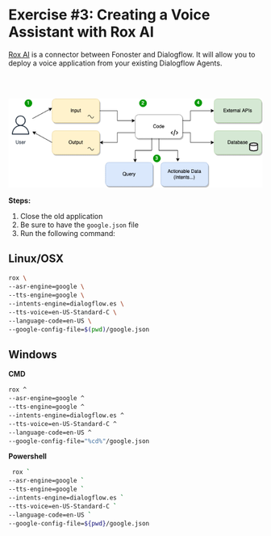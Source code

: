 # Exercise #3: Creating a Voice Assistant with Rox AI

[Rox AI](https://github.com/fonoster/rox) is a connector between Fonoster and Dialogflow. It will allow you to deploy a voice application from your existing Dialogflow Agents.

<br />
<br />

![Flow](flow.png)

**Steps:**

1. Close the old application
2. Be sure to have the `google.json` file
3. Run the following command:

## Linux/OSX

```bash
rox \
--asr-engine=google \
--tts-engine=google \
--intents-engine=dialogflow.es \
--tts-voice=en-US-Standard-C \
--language-code=en-US \
--google-config-file=$(pwd)/google.json
```

## Windows

**CMD**

```bash
rox ^
--asr-engine=google ^
--tts-engine=google ^
--intents-engine=dialogflow.es ^
--tts-voice=en-US-Standard-C ^
--language-code=en-US ^
--google-config-file="%cd%"/google.json
```

**Powershell**

```bash
 rox `
--asr-engine=google `
--tts-engine=google `
--intents-engine=dialogflow.es `
--tts-voice=en-US-Standard-C `
--language-code=en-US `
--google-config-file=${pwd}/google.json
```
